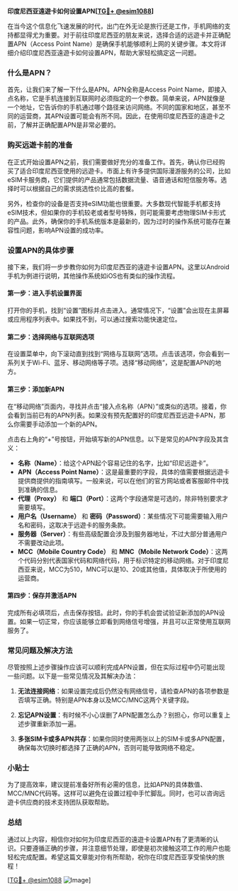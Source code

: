 **印度尼西亚遠遊卡如何设置APN[[TG💪+ @esim1088](https://t.me/s/esim1088)]**

在当今这个信息化飞速发展的时代，出门在外无论是旅行还是工作，手机网络的支持都显得尤为重要。对于前往印度尼西亚的朋友来说，选择合适的远遊卡并正确配置APN（Access Point Name）是确保手机能够顺利上网的关键步骤。本文将详细介绍印度尼西亚遠遊卡如何设置APN，帮助大家轻松搞定这一问题。

### 什么是APN？

首先，让我们来了解一下什么是APN。APN全称是Access Point Name，即接入点名称，它是手机连接到互联网时必须指定的一个参数。简单来说，APN就像是一个地址，它告诉你的手机通过哪个路径来访问网络。不同的国家和地区，甚至不同的运营商，其APN设置可能会有所不同。因此，在使用印度尼西亚的遠遊卡之前，了解并正确配置APN是非常必要的。

### 购买远遊卡前的准备

在正式开始设置APN之前，我们需要做好充分的准备工作。首先，确认你已经购买了适合印度尼西亚使用的远遊卡。市面上有许多提供国际漫游服务的公司，比如eSIM卡服务商，它们提供的产品通常包括数据流量、语音通话和短信服务等。选择时可以根据自己的需求挑选性价比高的套餐。

另外，检查你的设备是否支持eSIM功能也很重要。大多数现代智能手机都支持eSIM技术，但如果你的手机较老或者型号特殊，则可能需要考虑物理SIM卡形式的产品。此外，确保你的手机系统版本是最新的，因为过时的操作系统可能存在兼容性问题，影响APN设置的成功率。

### 设置APN的具体步骤

接下来，我们将一步步教你如何为印度尼西亚的遠遊卡设置APN。这里以Android手机为例进行说明，其他操作系统如iOS也有类似的操作流程。

#### 第一步：进入手机设置界面

打开你的手机，找到“设置”图标并点击进入。通常情况下，“设置”会出现在主屏幕或应用程序列表中。如果找不到，可以通过搜索功能快速定位。

#### 第二步：选择网络与互联网选项

在设置菜单中，向下滚动直到找到“网络与互联网”选项。点击该选项，你会看到一系列关于Wi-Fi、蓝牙、移动网络等子项。选择“移动网络”，这是配置APN的地方。

#### 第三步：添加新APN

在“移动网络”页面内，寻找并点击“接入点名称（APN）”或类似的选项。接着，你会看到当前已有的APN列表。如果没有预先配置好的印度尼西亚远遊卡APN，那么你需要手动添加一个新的APN。

点击右上角的“+”号按钮，开始填写新的APN信息。以下是常见的APN字段及其含义：

- **名称（Name）**：给这个APN起个容易记住的名字，比如“印尼远遊卡”。
- **APN（Access Point Name）**：这是最重要的字段，具体的值需要根据远遊卡提供商提供的指南填写。一般来说，可以在他们的官方网站或者客服邮件中找到准确的信息。
- **代理（Proxy）** 和 **端口（Port）**：这两个字段通常是可选的，除非特别要求才需要填写。
- **用户名（Username）** 和 **密码（Password）**：某些情况下可能需要输入用户名和密码，这取决于远遊卡的服务条款。
- **服务器（Server）**：有些高级配置会涉及到服务器地址，不过大部分普通用户不需要改动此项。
- **MCC（Mobile Country Code）** 和 **MNC（Mobile Network Code）**：这两个代码分别代表国家代码和网络代码，用于标识特定的移动网络。对于印度尼西亚来说，MCC为510，MNC可以是10、20或其他值，具体取决于所使用的运营商。

#### 第四步：保存并激活APN

完成所有必填项后，点击保存按钮。此时，你的手机会尝试验证新添加的APN设置。如果一切正常，你应该能够立即看到网络信号增强，并且可以正常使用互联网服务了。

### 常见问题及解决方法

尽管按照上述步骤操作应该可以顺利完成APN设置，但在实际过程中仍可能出现一些问题。以下是一些常见情况及其解决办法：

1. **无法连接网络**：如果设置完成后仍然没有网络信号，请检查APN的各项参数是否填写正确。特别是APN本身以及MCC/MNC这两个关键字段。
   
2. **忘记APN设置**：有时候不小心误删了APN配置怎么办？别担心，你可以重复上述步骤重新添加一遍。

3. **多张SIM卡或多APN共存**：如果你同时使用两张以上的SIM卡或多APN配置，确保每次切换时都选择了正确的APN，否则可能导致网络不稳定。

### 小贴士

为了提高效率，建议提前准备好所有必需的信息，比如APN的具体数值、MCC/MNC代码等。这样可以避免在设置过程中手忙脚乱。同时，也可以咨询远遊卡供应商的技术支持团队获取帮助。

### 总结

通过以上内容，相信你对如何为印度尼西亚的遠遊卡设置APN有了更清晰的认识。只要遵循正确的步骤，并注意细节处理，即使是初次接触这项工作的用户也能轻松完成配置。希望这篇文章能对你有所帮助，祝你在印度尼西亚享受愉快的旅程！

[[TG💪+ @esim1088](https://t.me/s/esim1088) ![Image](https://i.postimg.cc/4NQfJmqS/Snipaste-2025-05-13-00-14-12.png)]